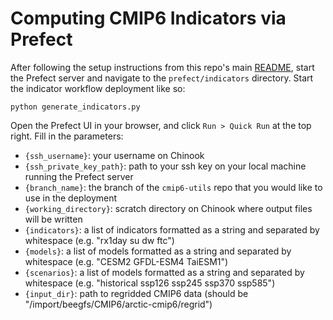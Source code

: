 # Computing CMIP6 Indicators via Prefect

After following the setup instructions from this repo's main [README](https://github.com/ua-snap/prefect/blob/main/README.md), start the Prefect server and navigate to the `prefect/indicators` directory. Start the indicator workflow deployment like so:

```
python generate_indicators.py
```

Open the Prefect UI in your browser, and click `Run > Quick Run` at the top right. Fill in the parameters:

- `{ssh_username}`: your username on Chinook
- `{ssh_private_key_path}`: path to your ssh key on your local machine running the Prefect server
- `{branch_name}`: the branch of the `cmip6-utils` repo that you would like to use in the deployment
- `{working_directory}`: scratch directory on Chinook where output files will be written
- `{indicators}`: a list of indicators formatted as a string and separated by whitespace (e.g. "rx1day su dw ftc")
- `{models}`: a list of models formatted as a string and separated by whitespace (e.g. "CESM2 GFDL-ESM4 TaiESM1")
- `{scenarios}`: a list of models formatted as a string and separated by whitespace (e.g. "historical ssp126 ssp245 ssp370 ssp585")
- `{input_dir}`: path to regridded CMIP6 data (should be "/import/beegfs/CMIP6/arctic-cmip6/regrid")
